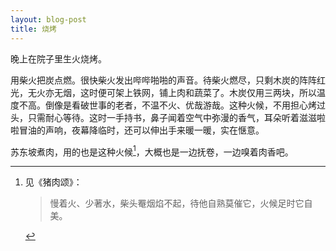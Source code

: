```yaml
---
layout: blog-post
title: 烧烤
---
```


晚上在院子里生火烧烤。

用柴火把炭点燃。很快柴火发出哔哔啪啪的声音。待柴火燃尽，只剩木炭的阵阵红光，无火亦无烟，这时便可架上铁网，铺上肉和蔬菜了。木炭仅用三两块，所以温度不高。倒像是看破世事的老者，不温不火、优哉游哉。这种火候，不用担心烤过头，只需耐心等待。这时一手持书，鼻子闻着空气中弥漫的香气，耳朵听着滋滋啦啦冒油的声响，夜幕降临时，还可以伸出手来暖一暖，实在惬意。

苏东坡煮肉，用的也是这种火候[^dongpo_meat]，大概也是一边抚卷，一边嗅着肉香吧。

[^dongpo_meat]: 见《猪肉颂》：

    > 慢着火、少著水，柴头罨烟焰不起，待他自熟莫催它，火候足时它自美。
